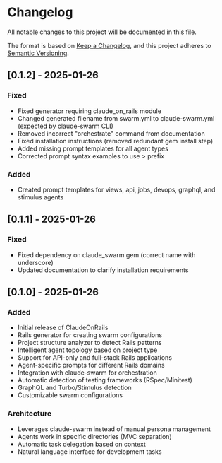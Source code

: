 # Changelog

All notable changes to this project will be documented in this file.

The format is based on [Keep a Changelog](https://keepachangelog.com/en/1.0.0/),
and this project adheres to [Semantic Versioning](https://semver.org/spec/v2.0.0.html).

## [0.1.2] - 2025-01-26

### Fixed
- Fixed generator requiring claude_on_rails module
- Changed generated filename from swarm.yml to claude-swarm.yml (expected by claude-swarm CLI)
- Removed incorrect "orchestrate" command from documentation
- Fixed installation instructions (removed redundant gem install step)
- Added missing prompt templates for all agent types
- Corrected prompt syntax examples to use > prefix

### Added
- Created prompt templates for views, api, jobs, devops, graphql, and stimulus agents

## [0.1.1] - 2025-01-26

### Fixed
- Fixed dependency on claude_swarm gem (correct name with underscore)
- Updated documentation to clarify installation requirements

## [0.1.0] - 2025-01-26

### Added
- Initial release of ClaudeOnRails
- Rails generator for creating swarm configurations
- Project structure analyzer to detect Rails patterns
- Intelligent agent topology based on project type
- Support for API-only and full-stack Rails applications
- Agent-specific prompts for different Rails domains
- Integration with claude-swarm for orchestration
- Automatic detection of testing frameworks (RSpec/Minitest)
- GraphQL and Turbo/Stimulus detection
- Customizable swarm configurations

### Architecture
- Leverages claude-swarm instead of manual persona management
- Agents work in specific directories (MVC separation)
- Automatic task delegation based on context
- Natural language interface for development tasks